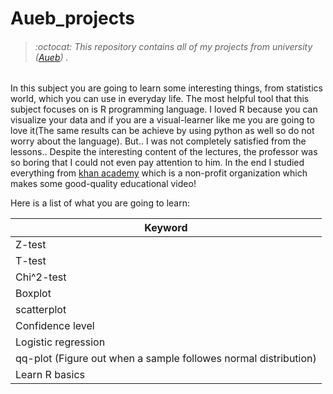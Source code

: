 # Aueb_projects
> ###### :octocat: This repository contains all of my projects from university ([Aueb](https://www.aueb.gr/)) .


In this subject you are going to learn some interesting things, from statistics world, which you can use in everyday life. The most helpful tool that this subject focuses on is R programming language. I loved R because you can visualize your data and if you are a visual-learner like me you are going to love it(The same results can be achieve by using python as well so do not worry about the language). But.. I was not completely satisfied from the lessons..
Despite the interesting content of the lectures, the professor was so boring that I could not even pay attention to him.
In the end I studied everything from [khan academy](https://www.khanacademy.org/) which is a non-profit organization which makes some good-quality educational video! 

Here is a list of what you are going to learn:

| Keyword  |
| ------------- |
| Z-test  |
| T-test  |
| Chi^2-test  |
| Boxplot  |
| scatterplot  |
| Confidence level  |
| Logistic regression  |
| qq-plot (Figure out when a sample followes normal distribution)  |
| Learn R basics |
